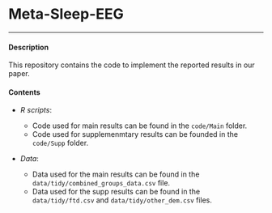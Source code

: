 # Meta-Sleep-EEG
---
#### Description 

This repository contains the code to implement the reported results in our paper.

#### Contents
 
* *R scripts*:
  - Code used for main results can be found in the <code>code/Main</code> folder.
  - Code used for supplemenmtary results can be founded in the <code>code/Supp</code> folder.

* *Data*:
  - Data used for the main results can be found in the <code>data/tidy/combined_groups_data.csv</code> file.
  - Data used for the supp results can be found in the <code>data/tidy/ftd.csv</code> and <code>data/tidy/other_dem.csv</code> files.

